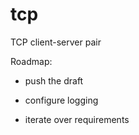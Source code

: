 # tcp
TCP client-server pair

Roadmap:

- push the draft

- configure logging

- iterate over requirements




